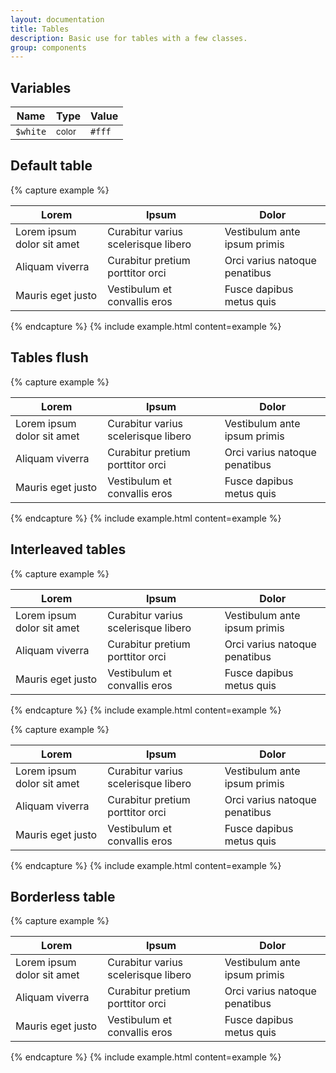 ```yaml
---
layout: documentation
title: Tables
description: Basic use for tables with a few classes.
group: components
---
```



## Variables

| Name  | Type  | Value |
| ----- | ----- | ----- |
| `$white`    | <small>color</small> | <span class="small-box" style="background:#fff"></span> `#fff`    |


## Default table

{% capture example %}
<table>
  <thead>
    <tr>
      <th>Lorem</th>
      <th>Ipsum</th>
      <th>Dolor</th>
    </tr>
  </thead>
  <tbody>
    <tr>
      <td>Lorem ipsum dolor sit amet</td>
      <td>Curabitur varius scelerisque libero</td>
      <td>Vestibulum ante ipsum primis</td>
    </tr>
    <tr>
      <td>Aliquam viverra</td>
      <td>Curabitur pretium porttitor orci</td>
      <td>Orci varius natoque penatibus</td>
    </tr>
    <tr>
      <td>Mauris eget justo</td>
      <td>Vestibulum et convallis eros</td>
      <td>Fusce dapibus metus quis</td>
    </tr>
  </tbody>
</table>
{% endcapture %}
{% include example.html content=example %}


## Tables flush

{% capture example %}
<table class="table-flush">
  <thead>
    <tr>
      <th>Lorem</th>
      <th>Ipsum</th>
      <th>Dolor</th>
    </tr>
  </thead>
  <tbody>
    <tr>
      <td>Lorem ipsum dolor sit amet</td>
      <td>Curabitur varius scelerisque libero</td>
      <td>Vestibulum ante ipsum primis</td>
    </tr>
    <tr>
      <td>Aliquam viverra</td>
      <td>Curabitur pretium porttitor orci</td>
      <td>Orci varius natoque penatibus</td>
    </tr>
    <tr>
      <td>Mauris eget justo</td>
      <td>Vestibulum et convallis eros</td>
      <td>Fusce dapibus metus quis</td>
    </tr>
  </tbody>
</table>
{% endcapture %}
{% include example.html content=example %}


## Interleaved tables

{% capture example %}
<table class="table-interleaved">
  <thead>
    <tr>
      <th>Lorem</th>
      <th>Ipsum</th>
      <th>Dolor</th>
    </tr>
  </thead>
  <tbody>
    <tr>
      <td>Lorem ipsum dolor sit amet</td>
      <td>Curabitur varius scelerisque libero</td>
      <td>Vestibulum ante ipsum primis</td>
    </tr>
    <tr>
      <td>Aliquam viverra</td>
      <td>Curabitur pretium porttitor orci</td>
      <td>Orci varius natoque penatibus</td>
    </tr>
    <tr>
      <td>Mauris eget justo</td>
      <td>Vestibulum et convallis eros</td>
      <td>Fusce dapibus metus quis</td>
    </tr>
  </tbody>
</table>
{% endcapture %}
{% include example.html content=example %}

{% capture example %}
<table class="table-flush-interleaved">
  <thead>
    <tr>
      <th>Lorem</th>
      <th>Ipsum</th>
      <th>Dolor</th>
    </tr>
  </thead>
  <tbody>
    <tr>
      <td>Lorem ipsum dolor sit amet</td>
      <td>Curabitur varius scelerisque libero</td>
      <td>Vestibulum ante ipsum primis</td>
    </tr>
    <tr>
      <td>Aliquam viverra</td>
      <td>Curabitur pretium porttitor orci</td>
      <td>Orci varius natoque penatibus</td>
    </tr>
    <tr>
      <td>Mauris eget justo</td>
      <td>Vestibulum et convallis eros</td>
      <td>Fusce dapibus metus quis</td>
    </tr>
  </tbody>
</table>
{% endcapture %}
{% include example.html content=example %}


## Borderless table

{% capture example %}
<table class="table-borderless">
  <thead>
    <tr>
      <th>Lorem</th>
      <th>Ipsum</th>
      <th>Dolor</th>
    </tr>
  </thead>
  <tbody>
    <tr>
      <td>Lorem ipsum dolor sit amet</td>
      <td>Curabitur varius scelerisque libero</td>
      <td>Vestibulum ante ipsum primis</td>
    </tr>
    <tr>
      <td>Aliquam viverra</td>
      <td>Curabitur pretium porttitor orci</td>
      <td>Orci varius natoque penatibus</td>
    </tr>
    <tr>
      <td>Mauris eget justo</td>
      <td>Vestibulum et convallis eros</td>
      <td>Fusce dapibus metus quis</td>
    </tr>
  </tbody>
</table>
{% endcapture %}
{% include example.html content=example %}